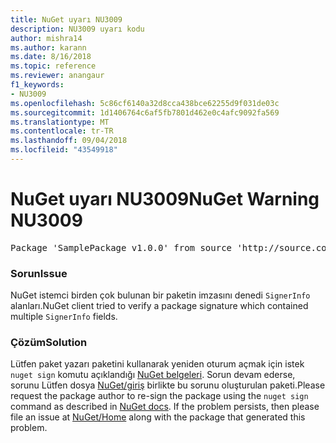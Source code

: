 ```yaml
---
title: NuGet uyarı NU3009
description: NU3009 uyarı kodu
author: mishra14
ms.author: karann
ms.date: 8/16/2018
ms.topic: reference
ms.reviewer: anangaur
f1_keywords:
- NU3009
ms.openlocfilehash: 5c86cf6140a32d8cca438bce62255d9f031de03c
ms.sourcegitcommit: 1d1406764c6af5fb7801d462e0c4afc9092fa569
ms.translationtype: MT
ms.contentlocale: tr-TR
ms.lasthandoff: 09/04/2018
ms.locfileid: "43549918"
---
```

# <a name="nuget-warning-nu3009"></a><span data-ttu-id="60e94-103">NuGet uyarı NU3009</span><span class="sxs-lookup"><span data-stu-id="60e94-103">NuGet Warning NU3009</span></span>

<pre>Package 'SamplePackage v1.0.0' from source 'http://source.com/index.json': The package signature file does not contain exactly one primary signature.</pre>

### <a name="issue"></a><span data-ttu-id="60e94-104">Sorun</span><span class="sxs-lookup"><span data-stu-id="60e94-104">Issue</span></span>

<span data-ttu-id="60e94-105">NuGet istemci birden çok bulunan bir paketin imzasını denedi `SignerInfo` alanları.</span><span class="sxs-lookup"><span data-stu-id="60e94-105">NuGet client tried to verify a package signature which contained multiple `SignerInfo` fields.</span></span>


### <a name="solution"></a><span data-ttu-id="60e94-106">Çözüm</span><span class="sxs-lookup"><span data-stu-id="60e94-106">Solution</span></span>

<span data-ttu-id="60e94-107">Lütfen paket yazarı paketini kullanarak yeniden oturum açmak için istek `nuget sign` komutu açıklandığı [NuGet belgeleri](https://docs.microsoft.com/en-us/nuget/create-packages/sign-a-package). Sorun devam ederse, sorunu Lütfen dosya [NuGet/giriş](https://github.com/NuGet/Home/issues) birlikte bu sorunu oluşturulan paketi.</span><span class="sxs-lookup"><span data-stu-id="60e94-107">Please request the package author to re-sign the package using the `nuget sign` command as described in [NuGet docs](https://docs.microsoft.com/en-us/nuget/create-packages/sign-a-package). If the problem persists, then please file an issue at [NuGet/Home](https://github.com/NuGet/Home/issues) along with the package that generated this problem.</span></span>


